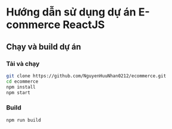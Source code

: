 # Hướng dẫn sử dụng dự án E-commerce ReactJS

## Chạy và build dự án

### Tải và chạy

```bash
git clone https://github.com/NguyenHuuNhan0212/ecommerce.git
cd ecommerce
npm install
npm start
```

### Build

```bash
npm run build
```
